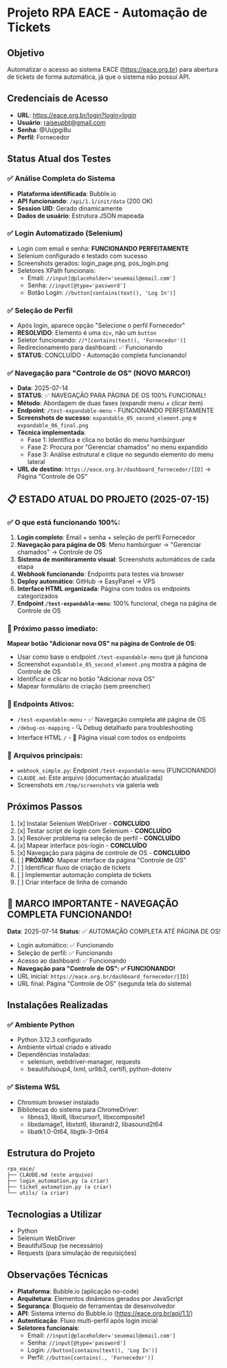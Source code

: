 # Projeto RPA EACE - Automação de Tickets

## Objetivo
Automatizar o acesso ao sistema EACE (https://eace.org.br) para abertura de tickets de forma automática, já que o sistema não possui API.

## Credenciais de Acesso
- **URL**: https://eace.org.br/login?login=login
- **Usuário**: raiseupbt@gmail.com
- **Senha**: @Uujpgi8u
- **Perfil**: Fornecedor

## Status Atual dos Testes
### ✅ Análise Completa do Sistema
- **Plataforma identificada**: Bubble.io
- **API funcionando**: `/api/1.1/init/data` (200 OK)
- **Session UID**: Gerado dinamicamente
- **Dados de usuário**: Estrutura JSON mapeada

### ✅ Login Automatizado (Selenium)
- Login com email e senha: **FUNCIONANDO PERFEITAMENTE**
- Selenium configurado e testado com sucesso
- Screenshots gerados: login_page.png, pos_login.png
- Seletores XPath funcionais:
  - Email: `//input[@placeholder='seuemail@email.com']`
  - Senha: `//input[@type='password']`
  - Botão Login: `//button[contains(text(), 'Log In')]`

### ✅ Seleção de Perfil
- Após login, aparece opção "Selecione o perfil Fornecedor"
- **RESOLVIDO**: Elemento é uma `div`, não um `button`
- Seletor funcionando: `//*[contains(text(), 'Fornecedor')]`
- Redirecionamento para dashboard: ✅ Funcionando
- **STATUS**: CONCLUÍDO - Automação completa funcionando!

### ✅ Navegação para "Controle de OS" (NOVO MARCO!)
- **Data**: 2025-07-14
- **STATUS**: ✅ NAVEGAÇÃO PARA PÁGINA DE OS 100% FUNCIONAL!
- **Método**: Abordagem de duas fases (expandir menu + clicar item)
- **Endpoint**: `/test-expandable-menu` - FUNCIONANDO PERFEITAMENTE
- **Screenshots de sucesso**: `expandable_05_second_element.png` e `expandable_06_final.png`
- **Técnica implementada**:
  - Fase 1: Identifica e clica no botão do menu hambúrguer
  - Fase 2: Procura por "Gerenciar chamados" no menu expandido
  - Fase 3: Análise estrutural e clique no segundo elemento do menu lateral
- **URL de destino**: `https://eace.org.br/dashboard_fornecedor/[ID]` → Página "Controle de OS"

## 📋 ESTADO ATUAL DO PROJETO (2025-07-15)
### ✅ O que está funcionando 100%:
1. **Login completo**: Email + senha + seleção de perfil Fornecedor
2. **Navegação para página de OS**: Menu hambúrguer → "Gerenciar chamados" → Controle de OS
3. **Sistema de monitoramento visual**: Screenshots automáticos de cada etapa
4. **Webhook funcionando**: Endpoints para testes via browser
5. **Deploy automático**: GitHub → EasyPanel → VPS
6. **Interface HTML organizada**: Página com todos os endpoints categorizados
7. **Endpoint `/test-expandable-menu`**: 100% funcional, chega na página de Controle de OS

### 🎯 Próximo passo imediato:
**Mapear botão "Adicionar nova OS" na página de Controle de OS**:
- Usar como base o endpoint `/test-expandable-menu` que já funciona
- Screenshot `expandable_05_second_element.png` mostra a página de Controle de OS
- Identificar e clicar no botão "Adicionar nova OS"
- Mapear formulário de criação (sem preencher)

### 🔧 Endpoints Ativos:
- `/test-expandable-menu` - ✅ Navegação completa até página de OS
- `/debug-os-mapping` - 🔍 Debug detalhado para troubleshooting
- Interface HTML `/` - 📱 Página visual com todos os endpoints

### 📁 Arquivos principais:
- `webhook_simple.py`: Endpoint `/test-expandable-menu` (FUNCIONANDO)
- `CLAUDE.md`: Este arquivo (documentação atualizada)
- Screenshots em `/tmp/screenshots` via galeria web

## Próximos Passos
1. [x] Instalar Selenium WebDriver - **CONCLUÍDO**
2. [x] Testar script de login com Selenium - **CONCLUÍDO**
3. [x] Resolver problema na seleção de perfil - **CONCLUÍDO**
4. [x] Mapear interface pós-login - **CONCLUÍDO**
5. [x] Navegação para página de controle de OS - **CONCLUÍDO**
6. [ ] **PRÓXIMO**: Mapear interface da página "Controle de OS"
7. [ ] Identificar fluxo de criação de tickets
8. [ ] Implementar automação completa de tickets
9. [ ] Criar interface de linha de comando

## 🎉 MARCO IMPORTANTE - NAVEGAÇÃO COMPLETA FUNCIONANDO!
**Data**: 2025-07-14
**Status**: ✅ AUTOMAÇÃO COMPLETA ATÉ PÁGINA DE OS!
- Login automático: ✅ Funcionando
- Seleção de perfil: ✅ Funcionando
- Acesso ao dashboard: ✅ Funcionando
- **Navegação para "Controle de OS": ✅ FUNCIONANDO!**
- URL inicial: `https://eace.org.br/dashboard_fornecedor/[ID]`
- URL final: Página "Controle de OS" (segunda tela do sistema)

## Instalações Realizadas
### ✅ Ambiente Python
- Python 3.12.3 configurado
- Ambiente virtual criado e ativado
- Dependências instaladas:
  - selenium, webdriver-manager, requests
  - beautifulsoup4, lxml, urllib3, certifi, python-dotenv

### ✅ Sistema WSL
- Chromium browser instalado
- Bibliotecas do sistema para ChromeDriver:
  - libnss3, libxi6, libxcursor1, libxcomposite1
  - libxdamage1, libxtst6, libxrandr2, libasound2t64
  - libatk1.0-0t64, libgtk-3-0t64

## Estrutura do Projeto
```
rpa_eace/
├── CLAUDE.md (este arquivo)
├── login_automation.py (a criar)
├── ticket_automation.py (a criar)
└── utils/ (a criar)
```

## Tecnologias a Utilizar
- Python
- Selenium WebDriver
- BeautifulSoup (se necessário)
- Requests (para simulação de requisições)

## Observações Técnicas
- **Plataforma**: Bubble.io (aplicação no-code)
- **Arquitetura**: Elementos dinâmicos gerados por JavaScript
- **Segurança**: Bloqueio de ferramentas de desenvolvedor
- **API**: Sistema interno do Bubble.io (https://eace.org.br/api/1.1/)
- **Autenticação**: Fluxo multi-perfil após login inicial
- **Seletores funcionais**:
  - Email: `//input[@placeholder='seuemail@email.com']`
  - Senha: `//input[@type='password']`
  - Login: `//button[contains(text(), 'Log In')]`
  - Perfil: `//button[contains(., 'Fornecedor')]`